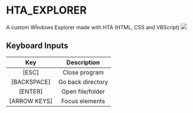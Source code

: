 # HTA_EXPLORER
A custom Wİndows Explorer made with HTA (HTML, CSS and VBScript)
<IMG SRC="https://cdn.discordapp.com/attachments/1196432116779597904/1218974806716977334/maximum-tension.gif?ex=66099dc1&is=65f728c1&hm=81cffce8bd1684eb1fc747eaa80148e342e88673a4a7ff9ebbc3846638885b10">
## Keyboard Inputs
|Key|Description
|:-:|:-:|
|[ESC]|Close program
|[BACKSPACE]|Go back directory
|[ENTER]|Open file/folder
|[ARROW KEYS]|Focus elements

